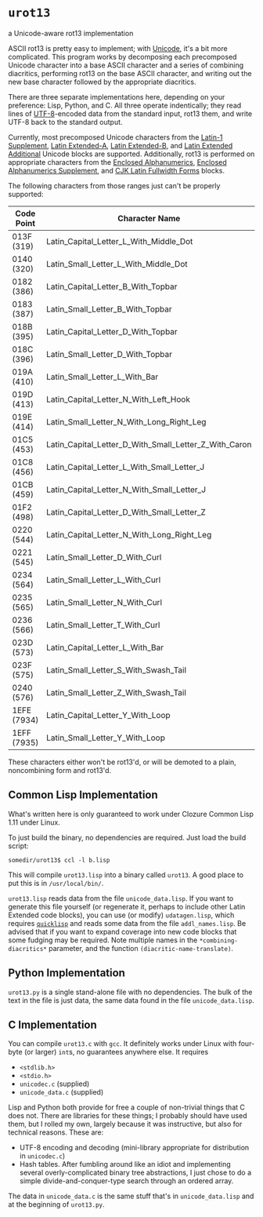 # `urot13`
a Unicode-aware rot13 implementation

ASCII rot13 is pretty easy to implement; with
[Unicode](https://en.wikipedia.org/wiki/Unicode), it's a bit more
complicated. This program works by decomposing each precomposed Unicode
character into a base ASCII character and a series of combining diacritics,
performing rot13 on the base ASCII character, and writing out the new base
character followed by the appropriate diacritics.

There are three separate implementations here, depending on your preference:
Lisp, Python, and C. All three operate indentically; they read lines of
[UTF-8](https://en.wikipedia.org/wiki/UTF-8)-encoded data from the standard
input, rot13 them, and write UTF-8 back to the standard output.

Currently, most precomposed Unicode characters from the
[Latin-1 Supplement](https://en.wikipedia.org/wiki/Latin-1_Supplement_(Unicode_block)),
[Latin Extended-A](https://en.wikipedia.org/wiki/Latin_Extended-A),
[Latin Extended-B](https://en.wikipedia.org/wiki/Latin_Extended-B), and
[Latin Extended Additional](https://en.wikipedia.org/wiki/Latin_Extended_Additional)
Unicode blocks are supported. Additionally, rot13 is performed on appropriate
characters from the
[Enclosed Alphanumerics](https://en.wikipedia.org/wiki/Enclosed_Alphanumerics),
[Enclosed Alphanumerics Supplement](https://en.wikipedia.org/wiki/Enclosed_Alphanumeric_Supplement),
and [CJK Latin Fullwidth Forms](https://en.wikipedia.org/wiki/Halfwidth_and_fullwidth_forms) blocks.

The following characters from those ranges just can't be properly supported:

| Code Point  | Character Name |
| ----------- | -------------- |
| 013F (319)  | Latin_Capital_Letter_L_With_Middle_Dot |
| 0140 (320)  | Latin_Small_Letter_L_With_Middle_Dot |
| 0182 (386)  | Latin_Capital_Letter_B_With_Topbar |
| 0183 (387)  | Latin_Small_Letter_B_With_Topbar |
| 018B (395)  | Latin_Capital_Letter_D_With_Topbar |
| 018C (396)  | Latin_Small_Letter_D_With_Topbar |
| 019A (410)  | Latin_Small_Letter_L_With_Bar |
| 019D (413)  | Latin_Capital_Letter_N_With_Left_Hook |
| 019E (414)  | Latin_Small_Letter_N_With_Long_Right_Leg |
| 01C5 (453)  | Latin_Capital_Letter_D_With_Small_Letter_Z_With_Caron |
| 01C8 (456)  | Latin_Capital_Letter_L_With_Small_Letter_J |
| 01CB (459)  | Latin_Capital_Letter_N_With_Small_Letter_J |
| 01F2 (498)  | Latin_Capital_Letter_D_With_Small_Letter_Z |
| 0220 (544)  | Latin_Capital_Letter_N_With_Long_Right_Leg |
| 0221 (545)  | Latin_Small_Letter_D_With_Curl |
| 0234 (564)  | Latin_Small_Letter_L_With_Curl |
| 0235 (565)  | Latin_Small_Letter_N_With_Curl |
| 0236 (566)  | Latin_Small_Letter_T_With_Curl |
| 023D (573)  | Latin_Capital_Letter_L_With_Bar |
| 023F (575)  | Latin_Small_Letter_S_With_Swash_Tail |
| 0240 (576)  | Latin_Small_Letter_Z_With_Swash_Tail |
| 1EFE (7934) | Latin_Capital_Letter_Y_With_Loop |
| 1EFF (7935) | Latin_Small_Letter_Y_With_Loop |

These characters either won't be rot13'd, or will be demoted to a plain,
noncombining form and rot13'd.

## Common Lisp Implementation

What's written here is only guaranteed to work under Clozure Common Lisp 1.11
under Linux.

To just build the binary, no dependencies are required. Just load the build
script:

    somedir/urot13$ ccl -l b.lisp

This will compile `urot13.lisp` into a binary called `urot13`. A good place to
put this is in `/usr/local/bin/`.

`urot13.lisp` reads data from the file `unicode_data.lisp`. If you want to
generate this file yourself (or regenerate it, perhaps to include other Latin
Extended code blocks), you can use (or modify) `udatagen.lisp`, which requires
[`quicklisp`](http://www.quicklisp.org/beta) and reads some data from the
file `addl_names.lisp`. Be advised that if you want to expand coverage into
new code blocks that some fudging may be required. Note multiple names in
the `*combining-diacritics*` parameter, and the function
`(diacritic-name-translate)`.

## Python Implementation

`urot13.py` is a single stand-alone file with no dependencies. The bulk of
the text in the file is just data, the same data found in the file
`unicode_data.lisp`.

## C Implementation

You can compile `urot13.c` with `gcc`. It definitely works under Linux with
four-byte (or larger) `int`s, no guarantees anywhere else. It requires

 *  `<stdlib.h>`
 *  `<stdio.h>`
 *  `unicodec.c` (supplied)
 *  `unicode_data.c` (supplied)

Lisp and Python both provide for free a couple of non-trivial things that
C does not. There are libraries for these things; I probably should have
used them, but I rolled my own, largely because it was instructive, but also
for technical reasons. These are:
 *  UTF-8 encoding and decoding (mini-library appropriate for distribution
    in `unicodec.c`)
 *  Hash tables. After fumbling around like an idiot and implementing several
    overly-complicated binary tree abstractions, I just chose to do a simple
    divide-and-conquer-type search through an ordered array.

The data in `unicode_data.c` is the same stuff that's in `unicode_data.lisp`
and at the beginning of `urot13.py`.